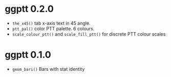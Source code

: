 ggptt 0.2.0
===========
* `the_x45()` tab x-axis text in 45 angle.
* `ptt_pal()` color PTT palette. 6 colours.
* `scale_colour_ptt()` and `scale_fill_ptt()` for discrete PTT colour scales

ggptt 0.1.0
===========

* `geom_bari()` Bars with stat identity


